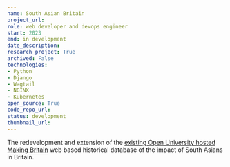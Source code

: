 ```yaml
---
name: South Asian Britain
project_url: 
role: web developer and devops engineer
start: 2023
end: in development
date_description: 
research_project: True
archived: False
technologies: 
- Python
- Django
- Wagtail
- NGINX
- Kubernetes
open_source: True
code_repo_url: 
status: development
thumbnail_url: 
---
```

The redevelopment and extension of the [existing Open University hosted Making Britain](https://www5.open.ac.uk/research-projects/making-britain/) web based historical database of the impact of South Asians in Britain.